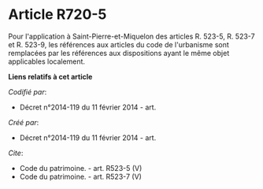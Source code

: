 # Article R720-5

Pour l'application à Saint-Pierre-et-Miquelon des articles R. 523-5, R. 523-7 et R. 523-9, les références aux articles du
code de l'urbanisme sont remplacées par les références aux dispositions ayant le même objet applicables localement.

**Liens relatifs à cet article**

_Codifié par_:

  - Décret n°2014-119 du 11 février 2014 - art.

_Créé par_:

  - Décret n°2014-119 du 11 février 2014 - art.

_Cite_:

  - Code du patrimoine. - art. R523-5 (V)
  - Code du patrimoine. - art. R523-7 (V)

